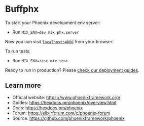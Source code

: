 # Buffphx



To start your Phoenix development env server:

  * Run `MIX_ENV=dev mix phx.server`

  Now you can visit [`localhost:4000`](http://localhost:4000) from your browser.

To run tests:

  * Run `MIX_ENV=test mix test`


Ready to run in production? Please [check our deployment guides](https://hexdocs.pm/phoenix/deployment.html).

## Learn more

  * Official website: https://www.phoenixframework.org/
  * Guides: https://hexdocs.pm/phoenix/overview.html
  * Docs: https://hexdocs.pm/phoenix
  * Forum: https://elixirforum.com/c/phoenix-forum
  * Source: https://github.com/phoenixframework/phoenix
